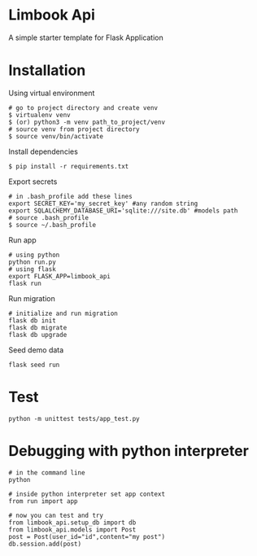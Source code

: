# Limbook Api
A simple starter template for Flask Application

# Installation
Using virtual environment
```shell script
# go to project directory and create venv
$ virtualenv venv
$ (or) python3 -m venv path_to_project/venv
# source venv from project directory
$ source venv/bin/activate
```
Install dependencies
```shell script
$ pip install -r requirements.txt
```
Export secrets
```shell script
# in .bash_profile add these lines
export SECRET_KEY='my_secret_key' #any random string
export SQLALCHEMY_DATABASE_URI='sqlite:///site.db' #models path
# source .bash_profile
$ source ~/.bash_profile
```
Run app
```shell script
# using python
python run.py
# using flask
export FLASK_APP=limbook_api
flask run
```
Run migration
```shell script
# initialize and run migration
flask db init
flask db migrate
flask db upgrade
```
Seed demo data
```shell script
flask seed run
```

# Test
```shell script
python -m unittest tests/app_test.py
```

# Debugging with python interpreter
```
# in the command line
python

# inside python interpreter set app context
from run import app

# now you can test and try
from limbook_api.setup_db import db
from limbook_api.models import Post
post = Post(user_id="id",content="my post")
db.session.add(post)
```